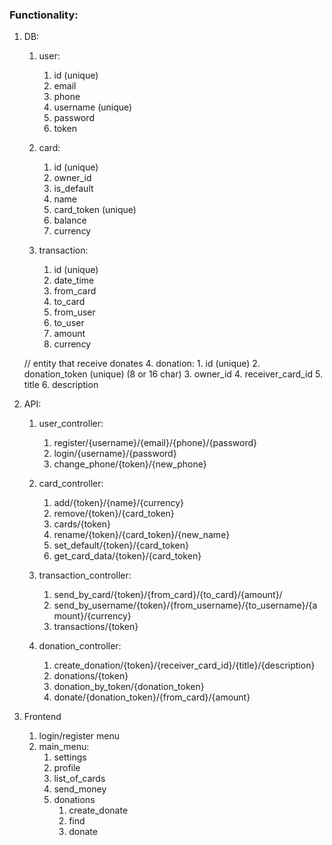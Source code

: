 ### Functionality:

1. DB:
	1. user:
		1. id (unique)
		2. email
		3. phone
		4. username (unique)
		5. password
		6. token
		
	2. card:
		1. id (unique)
		2. owner_id
		3. is_default
		4. name
		5. card_token (unique)
		6. balance
		7. currency
		
		
	3. transaction:
		1. id (unique)
		2. date_time
		3. from_card
		4. to_card
		5. from_user
		6. to_user
		7. amount
		8. currency
		
	// entity that receive donates
	4. donation: 
		1. id (unique)
		2. donation_token (unique) (8 or 16 char)
		3. owner_id
		4. receiver_card_id
		5. title
		6. description

2. API:
	1. user_controller:
		1. register/{username}/{email}/{phone}/{password}
		2. login/{username}/{password}
		3. change_phone/{token}/{new_phone}
		
	2. card_controller:
		1. add/{token}/{name}/{currency}
		2. remove/{token}/{card_token}
		3. cards/{token}
		4. rename/{token}/{card_token}/{new_name}
		5. set_default/{token}/{card_token}
		6. get_card_data/{token}/{card_token}
		
	3. transaction_controller:
		1. send_by_card/{token}/{from_card}/{to_card}/{amount}/
		2. send_by_username/{token}/{from_username}/{to_username}/{amount}/{currency}
		3. transactions/{token}
		
	4. donation_controller:
		1. create_donation/{token}/{receiver_card_id}/{title}/{description}
		2. donations/{token}
		3. donation_by_token/{donation_token}
		4. donate/{donation_token}/{from_card}/{amount}
		
3. Frontend
	1. login/register menu
	2. main_menu:
		1. settings
		2. profile
		3. list_of_cards
		4. send_money
		5. donations
			1. create_donate
			2. find
			2. donate
		
		
		
		
		
		
		